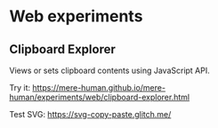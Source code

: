 # Web experiments

## Clipboard Explorer

Views or sets clipboard contents using JavaScript API.

Try it: <https://mere-human.github.io/mere-human/experiments/web/clipboard-explorer.html>

Test SVG: <https://svg-copy-paste.glitch.me/>
